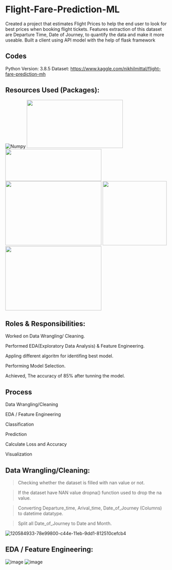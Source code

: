 # Flight-Fare-Prediction-ML

Created a project that estimates Flight Prices to help the end user to look for best prices when booking flight tickets.
Features extraction of this dataset are Departure Time, Date of Journey, to quantify the data and make it more useable.
Built a client using API model with the help of flask framework

## Codes 
Python Version: 3.8.5
Dataset: https://www.kaggle.com/nikhilmittal/flight-fare-prediction-mh

## Resources Used (Packages):
![Numpy](https://user-images.githubusercontent.com/74816597/179326134-d2f679f2-5837-4bd5-b7a0-36900d78f35a.png)
<img src="https://encrypted-tbn0.gstatic.com/images?q=tbn:ANd9GcRSu9xFbA6COOd9Wq-koFEoAFD7wpFgbvdz6Q&usqp=CAU"  width="300" height="150">
<img src="https://upload.wikimedia.org/wikipedia/commons/thumb/0/05/Scikit_learn_logo_small.svg/1200px-Scikit_learn_logo_small.svg.png" width="300" height="100">
<img src="https://matplotlib.org/stable/_static/logo2.svg" width="300" height="200">
<img src="https://files.ai-pool.com/a/21155149cb560f48f085a21264277c3c.png" width="200" height="200">
<img src="https://miro.medium.com/max/438/1*0G5zu7CnXdMT9pGbYUTQLQ.png" width="300" height="200">

## Roles & Responsibilities:
Worked on Data Wrangling/ Cleaning.

Performed EDA(Exploratory Data Analysis) & Feature Engineering.

Appling different algoritm for identifing best model.

Performing Model Selection.

Achieved, The accuracy of 85% after tunning the model.

## Process
Data Wrangling/Cleaning

EDA / Feature Engineering

Classification

Prediction 

Calculate Loss and Accuracy

Visualization

## Data Wrangling/Cleaning:
> Checking whether the dataset is filled with nan value or not.

> If the dataset have NAN value dropna() function used to drop the na value.

> Converting Departure_time, Arival_time, Date_of_Journey (Columns) to datetime datatype.

> Split all Date_of_Journey to Date and Month.

![120584933-78e99800-c44e-11eb-9dd1-812510cefcb4](https://user-images.githubusercontent.com/74816597/179391351-39b74501-af32-4b7a-8575-3d3b9059bbea.jpg)

## EDA / Feature Engineering:
![image](https://user-images.githubusercontent.com/74816597/179391380-86816e36-c182-4d53-a287-946288c71ab8.png)
![image](https://user-images.githubusercontent.com/74816597/179391403-34542c21-4ad6-4289-9353-af4c983dc118.png)


